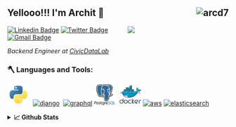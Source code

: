 <h2>Yellooo!!! I'm Archit 👋 <img src="https://komarev.com/ghpvc/?username=arcd7&label=Profile%20views&color=0e75b6&style=flat" alt="arcd7" height="20" align="right" /></h2>

<img align='right' src="https://media.giphy.com/media/v1.Y2lkPTc5MGI3NjExa2l2NWVoa253djZuM2ozdXRxcWN6bHpjNmx2eDcyczZ5NjBwOWUydCZlcD12MV9pbnRlcm5hbF9naWZfYnlfaWQmY3Q9Zw/Ua1TFpjzbleD0eNDn1/giphy.gif" width="230" />

[![Linkedin Badge](https://img.shields.io/badge/-architdubey-blue?style=flat&logo=Linkedin&logoColor=white&link=https://www.linkedin.com/in/architdubey/)](https://www.linkedin.com/in/architdubey/)
[![Twitter Badge](https://img.shields.io/badge/-@imarchitdubey-1ca0f1?style=flat&labelColor=1ca0f1&logo=twitter&logoColor=white&link=https://twitter.com/imarchitdubey)](https://twitter.com/imarchitdubey)
[![Gmail Badge](https://img.shields.io/badge/-Gmail-c14438?style=flat&logo=Gmail&logoColor=white&link=mailto:pokemongochamp47@gmail.com)](mailto:pokemongochamp47@gmail.com)


<p><em>Backend Engineer at <a href="https://civicdatalab.in/team">CivicDataLab</a></em></p>
<!--
<br>
<p> Passionate Software Developer, DevOps and Python Enthusiast, who is always looking for new challenges. </p>
<p> Finds peace in Football⚽⚪ and cooking 🧑‍🍳. </p>
-->

<h3 align="left">🪓 Languages and Tools:</h3>
<p>
  <a href="https://www.python.org"> <img src="https://raw.githubusercontent.com/devicons/devicon/master/icons/python/python-original.svg" alt="python" height="50" /></a>&nbsp; 
  <a href="https://www.djangoproject.com/" target="_blank" rel="noreferrer"> <img src="https://cdn.worldvectorlogo.com/logos/django.svg" alt="django" height="50" /></a>&nbsp; 
  <a href="https://graphql.org" target="_blank" rel="noreferrer"> <img src="https://www.vectorlogo.zone/logos/graphql/graphql-icon.svg" alt="graphql" height="50" /></a>
  <a href="https://www.postgresql.org" target="_blank" rel="noreferrer"> <img src="https://raw.githubusercontent.com/devicons/devicon/master/icons/postgresql/postgresql-original-wordmark.svg" alt="postgresql" height="50" /></a>&nbsp;
  <a href="https://www.docker.com/" target="_blank" rel="noreferrer"> <img src="https://raw.githubusercontent.com/devicons/devicon/master/icons/docker/docker-original-wordmark.svg" alt="docker" height="50" /></a> 
  <a href="https://aws.amazon.com" target="_blank" rel="noreferrer"> <img src="https://futurumresearch.com/wp-content/uploads/2020/01/aws-logo.png" alt="aws" height="50" /></a>
  <a href="https://www.elastic.co" target="_blank" rel="noreferrer"> <img src="https://www.vectorlogo.zone/logos/elastic/elastic-icon.svg" alt="elasticsearch" height="45" /></a>
</p>

<details>
  <summary><b>📈 Github Stats</b></summary>

  <br>
  <img height="180em" src="https://github-readme-stats.vercel.app/api?username=arcd7&show_icons=true&locale=en&hide_border=true&&count_private=true&include_all_commits=true&theme=dracula" alt="arcd7" />
  <img height="180em" src="https://github-readme-stats.vercel.app/api/top-langs?username=arcd7&show_icons=true&locale=en&layout=compact&hide_border=true&theme=dracula" alt="arcd7" />
  
  <br>
  <img height="180" width="180" src="https://media.giphy.com/media/Vz8cX98wN8jUwmeIBB/giphy.gif?cid=ecf05e47kccdr93uzbher22ntra9x5adbu42dqjo3ii4yiq1&ep=v1_gifs_related&rid=giphy.gif&ct=g" />
  <img height="180em" src="https://github-readme-streak-stats.herokuapp.com/?user=arcd7&theme=dracula" alt="arcd7" />
  <img height="180" width="180" src="https://media.giphy.com/media/wyIkZm78vKsZCMx5tc/giphy.gif?cid=790b7611jhaa7km062pswtxn9j8qiwmhola5cbv3k3dr0k1e&ep=v1_gifs_search&rid=giphy.gif&ct=g" />
  
  </details>
